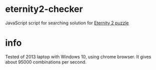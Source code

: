 # eternity2-checker
JavaScript script for searching solution for [Eternity 2 puzzle](https://en.wikipedia.org/wiki/Eternity_II_puzzle)
# info
Tested of 2013 laptop with Windows 10, using chrome browser. It gives about 95000 combinations per second.
